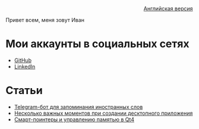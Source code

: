 <p align="right" width="100%"><a href="https://sploid.github.io/">Английская версия</a></p>

Привет всем, меня зовут Иван

# Мои аккаунты в социальных сетях

- [GitHub](https://github.com/sploid)
- [LinkedIn](https://www.linkedin.com/in/ivankrivenkov)

# Статьи

- [Telegram-бот для запоминания иностранных слов](https://sploid.github.io/ru/bot/)
- [Несколько важных моментов при создании десктопного приложения](https://sploid.github.io/ru/desktop_services/)
- [Cмарт-поинтеры и управлению памятью в Qt4](https://sploid.github.io/ru/ptrs/)
